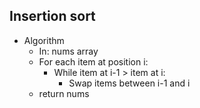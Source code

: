 ## Insertion sort
* Algorithm
  * In: nums array
  * For each item at position i:
    * While item at i-1 > item at i:
      * Swap items between i-1 and i
  * return nums
  
